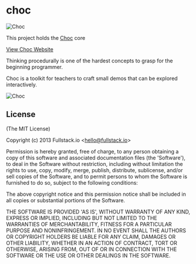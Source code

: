 # choc

![Choc](https://github.com/fullstackio/choc/raw/master/doc/images/parabola-demo-1.gif)

This project holds the [Choc](http://fullstack.io/choc) core

[View Choc Website](http://fullstack.io/choc)

Thinking procedurally is one of the hardest concepts to grasp for the beginning programmer.

Choc is a toolkit for teachers to craft small demos that can be explored interactively.

![Choc](https://github.com/fullstackio/choc/raw/master/doc/images/voxel-demo-1.gif)

## License 

(The MIT License)

Copyright (c) 2013 Fullstack.io &lt;hello@fullstack.io&gt;

Permission is hereby granted, free of charge, to any person obtaining
a copy of this software and associated documentation files (the
'Software'), to deal in the Software without restriction, including
without limitation the rights to use, copy, modify, merge, publish,
distribute, sublicense, and/or sell copies of the Software, and to
permit persons to whom the Software is furnished to do so, subject to
the following conditions:

The above copyright notice and this permission notice shall be
included in all copies or substantial portions of the Software.

THE SOFTWARE IS PROVIDED 'AS IS', WITHOUT WARRANTY OF ANY KIND,
EXPRESS OR IMPLIED, INCLUDING BUT NOT LIMITED TO THE WARRANTIES OF
MERCHANTABILITY, FITNESS FOR A PARTICULAR PURPOSE AND NONINFRINGEMENT.
IN NO EVENT SHALL THE AUTHORS OR COPYRIGHT HOLDERS BE LIABLE FOR ANY
CLAIM, DAMAGES OR OTHER LIABILITY, WHETHER IN AN ACTION OF CONTRACT,
TORT OR OTHERWISE, ARISING FROM, OUT OF OR IN CONNECTION WITH THE
SOFTWARE OR THE USE OR OTHER DEALINGS IN THE SOFTWARE.
